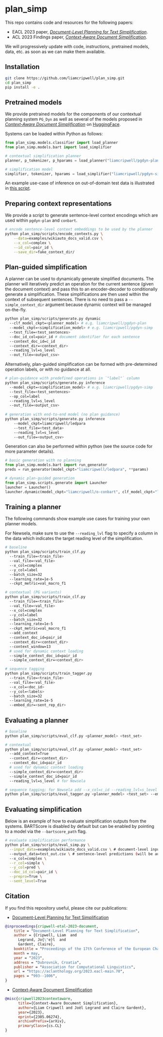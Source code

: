 # plan_simp

This repo contains code and resources for the following papers:
* EACL 2023 paper, [_Document-Level Planning for Text Simplification_](https://aclanthology.org/2023.eacl-main.70/).
* ACL 2023 Findings paper, [_Context-Aware Document Simplification_](https://arxiv.org/abs/2305.06274).

We will progressively update with code, instructions, pretrained models, data, etc. as soon as we can make them available.

## Installation

```bash
git clone https://github.com/liamcripwell/plan_simp.git
cd plan_simp
pip install -e .
```

## Pretrained models
We provide pretrained models for the components of our contextual planning system `PG_Dyn` as well as several of the models proposed in [_Context-Aware Document Simplification_](https://arxiv.org/abs/2305.06274) on [HuggingFace](https://huggingface.co/liamcripwell).

Systems can be loaded within Python as follows:
```python
from plan_simp.models.classifier import load_planner
from plan_simp.models.bart import load_simplifier

# contextual simplification planner
planner, p_tokenizer, p_hparams = load_planner("liamcripwell/pgdyn-plan")

# simplification model
simplifier, tokenizer, hparams = load_simplifier("liamcripwell/pgdyn-simp")
```

An example use-case of inference on out-of-domain test data is illustrated in [this script](examples/wikiauto_inference.sh).

## Preparing context representations
We provide a script to generate sentence-level context encodings which are used within `pgdyn-plan` and `conbart`.

```bash
# encode sentence-level context embeddings to be used by the planner
python plan_simp/scripts/encode_contexts.py \
	--data=examples/wikiauto_docs_valid.csv \
	--x_col=complex \
	--id_col=pair_id \
	--save_dir=fake_context_dir/
```

## Plan-guided simplification
A planner can be used to dynamically generate simplified documents. The planner will iteratively predict an operation for the current sentence (given the document context) and pass this to an encoder-decoder to conditionally generate a simplification. These simplifications are then used within the context of subsequent sentences. There is no need to pass a `--simple_context_dir` argument because dynamic context will be managed on-the-fly.

```bash
python plan_simp/scripts/generate.py dynamic 
  --clf_model_ckpt=<planner_model> # e.g. liamcripwell/pgdyn-plan
  --model_ckpt=<simplification_model> # e.g. liamcripwell/pgdyn-simp
  --test_file=<test_sentences>
  --doc_id_col=pair_id # document identifier for each sentence
  --context_doc_id=c_id
  --context_dir=<context_dir>
  --reading_lvl=s_level 
  --out_file=<output_csv> 
```

Alternatively, plan-guided simplification can be formed with pre-determined operation labels, or with no guidance at all.

```bash
# plan-guidance with predefined operations in `"label"` column
python plan_simp/scripts/generate.py inference 
  --model_ckpt=<simplification_model> # e.g. liamcripwell/pgdyn-simp
  --test_file=<test_sentences> 
  --op_col=label
  --reading_lvl=s_level 
  --out_file=<output_csv> 
  
# generation with end-to-end model (no plan guidance)
python plan_simp/scripts/generate.py inference 
    --model_ckpt=liamcripwell/ledpara 
    --test_file=<test_data>
    --reading_lvl=s_level 
    --out_file=<output_csv> 
```

Generation can also be performed within python (see the source code for more parameter details).

```python
# basic generation with no planning
from plan_simp.models.bart import run_generator
preds = run_generator(model_ckpt="liamcripwell/ledpara", **params)

# dynamic plan-guided generation
from plan_simp.scripts.generate import Launcher
launcher = Launcher()
launcher.dynamic(model_ckpt="liamcripwell/o-conbart", clf_model_ckpt="liamcripwell/pgdyn-plan", **params)
```

## Training a planner

The following commands show example use cases for training your own planner models.

For Newsela, make sure to use the `--reading_lvl` flag to specify a column in the data which indicates the target reading level of the simplification.

```bash
# baseline
python plan_simp/scripts/train_clf.py 
  --train_file=<train_file> 
  --val_file=<val_file> 
  --x_col=complex 
  --y_col=label 
  --batch_size=32
  --learning_rate=1e-5
  --ckpt_metric=val_macro_f1

# contextual (PG variants)
python plan_simp/scripts/train_clf.py 
  --train_file=<train_file> 
  --val_file=<val_file> 
  --x_col=complex 
  --y_col=label 
  --batch_size=32 
  --learning_rate=1e-5
  --ckpt_metric=val_macro_f1  
  --add_context 
  --context_doc_id=pair_id 
  --context_dir=<context_dir> 
  --context_window=13
  # used for dynamic context loading
  --simple_context_doc_id=pair_id
  --simple_context_dir=<context_dir>

# sequence tagging
python plan_simp/scripts/train_tagger.py 
  --train_file=<train_file> 
  --val_file=<val_file> 
  --x_col=<doc_id> 
  --y_col=<labels> 
  --batch_size=32 
  --learning_rate=1e-5
  --embed_dir=<sent_rep_dir>
```

## Evaluating a planner

```bash
# baseline
python plan_simp/scripts/eval_clf.py <planner_model> <test_set>

# contextual
python plan_simp/scripts/eval_clf.py <planner_model> <test_set> 
  --add_context=True 
  --context_dir=<context_dir> 
  --context_doc_id=pair_id
  # used for dynamic context loading
  --simple_context_dir=<context_dir>
  --simple_context_doc_id=pair_id
  --reading_lvl=s_level # for Newsela

# sequence tagging; for Newsela add --x_col=c_id --reading_lvl=s_level
python plan_simp/scripts/eval_tagger.py <planner_model> <test_set> --embed_dir=<sent_rep_dir>
```

## Evaluating simplification
Below is an example of how to evaluate simplification outputs from the systems. BARTScore is disabled by default but can be enabled by pointing to a model via the `--bartscore_path` flag.

```bash
# evaluate simplification performance
python plan_simp/scripts/eval_simp.py \
  --input_data=examples/wikiauto_docs_valid.csv \ # document-level input
  --output_data=test_out.csv \ # sentence-level predictions (will be automatically merged)
  --x_col=complex \
  --r_col=simple \
  --y_col=pred \
  --doc_id_col=pair_id \
  --prepro=True \
  --sent_level=True
```

## Citation

If you find this repository useful, please cite our publications: 

* [Document-Level Planning for Text Simplification](https://aclanthology.org/2023.eacl-main.70/)
```bibtex
@inproceedings{cripwell-etal-2023-document,
    title = "Document-Level Planning for Text Simplification",
    author = {Cripwell, Liam  and
      Legrand, Jo{\"e}l  and
      Gardent, Claire},
    booktitle = "Proceedings of the 17th Conference of the European Chapter of the Association for Computational Linguistics",
    month = may,
    year = "2023",
    address = "Dubrovnik, Croatia",
    publisher = "Association for Computational Linguistics",
    url = "https://aclanthology.org/2023.eacl-main.70",
    pages = "993--1006",
}
```

* [Context-Aware Document Simplification](https://arxiv.org/abs/2305.06274)
```bibtex
@misc{cripwell2023contextaware,
      title={Context-Aware Document Simplification}, 
      author={Liam Cripwell and Joël Legrand and Claire Gardent},
      year={2023},
      eprint={2305.06274},
      archivePrefix={arXiv},
      primaryClass={cs.CL}
}
```
